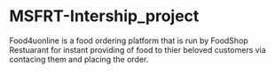 # MSFRT-Intership_project
Food4uonline is a food ordering platform that is run by FoodShop Restuarant for instant providing of food to thier beloved customers via contacing them and placing the order.
